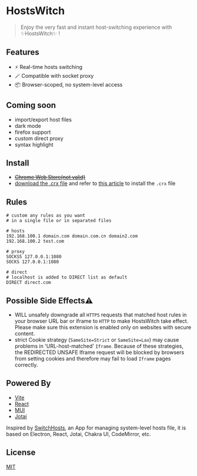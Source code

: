 # HostsWitch

> Enjoy the very fast and instant host-switching experience with ✨HostsWitch✨ !

## Features

- ⚡️ Real-time hosts switching
- 🪄 Compatible with socket proxy
- 📦 Browser-scoped, no system-level access

## Coming soon

- import/export host files
- dark mode
- firefox support
- custom direct proxy
- syntax highlight

## Install

- ~~[Chrome Web Store(not valid)]()~~
- [download the .crx file](https://github.com/X-sky/HostsWitch/blob/main/HostsWitch_0.0.1.crx) and refer to [this article](https://www.turnoffthelights.com/support/browser-extension/how-to-install-chrome-extensions-in-3-easy-steps/) to install the `.crx` file

## Rules

```
# custom any rules as you want
# in a single file or in separated files

# hosts
192.168.100.1 domain.com domain.com.cn domain2.com
192.168.100.2 test.com

# proxy
SOCKS5 127.0.0.1:1080
SOCKS 127.0.0.1:1080

# direct
# localhost is added to DIRECT list as default
DIRECT direct.com
```

## Possible Side Effects⚠️

- WILL unsafely downgrade all `HTTPS` requests that matched host rules in your browser URL bar or iframe to `HTTP` to make HostsWitch take effect. Please make sure this extension is enabled only on websites with secure content.
- strict Cookie strategy (`SameSite=Strict` or `SameSite=Lax`) may cause problems in 'URL-host-matched' `Iframe`. Because of these strategies, the REDIRECTED UNSAFE Iframe request will be blocked by browsers from setting cookies and therefore may fail to load `Iframe` pages correctly.

## Powered By

- [Vite](https://vitejs.dev/)
- [React](https://react.dev/)
- [MUI](https://mui.com/)
- [Jotai](https://jotai.org/)

Inspired by [SwitchHosts](https://github.com/oldj/SwitchHosts), an App for managing system-level hosts file, it is based on Electron, React, Jotai, Chakra UI, CodeMirror, etc.

## License

[MIT](https://opensource.org/licenses/MIT)
